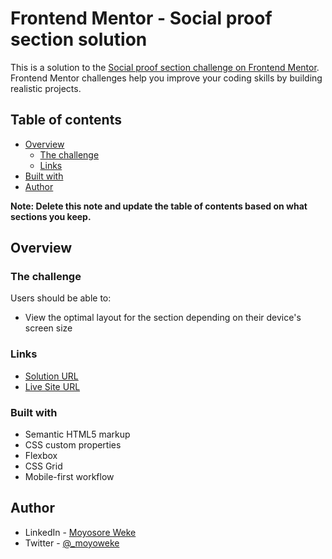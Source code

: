 # Frontend Mentor - Social proof section solution

This is a solution to the [Social proof section challenge on Frontend Mentor](https://www.frontendmentor.io/challenges/social-proof-section-6e0qTv_bA). Frontend Mentor challenges help you improve your coding skills by building realistic projects.

## Table of contents

- [Overview](#overview)
  - [The challenge](#the-challenge)
  - [Links](#links)
- [Built with](#built-with)
- [Author](#author)

**Note: Delete this note and update the table of contents based on what sections you keep.**

## Overview

### The challenge

Users should be able to:

- View the optimal layout for the section depending on their device's screen size

### Links

- [Solution URL](https://www.frontendmentor.io/solutions/responsive-social-proof-section-built-with-css-grid-and-flexbox-1WWJftlpUw)
- [Live Site URL](https://prismatic-palmier-e36078.netlify.app/)

### Built with

- Semantic HTML5 markup
- CSS custom properties
- Flexbox
- CSS Grid
- Mobile-first workflow

## Author

- LinkedIn - [Moyosore Weke](https://www.linkedin.com/in/moyosore-weke-4707441b3/)
- Twitter - [@\_moyoweke](https://twitter.com/_moyoweke)

